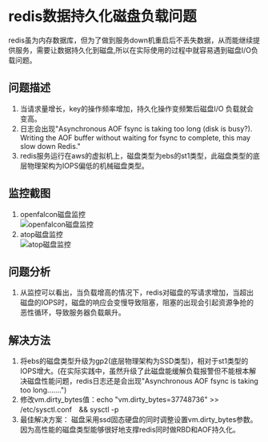 # redis数据持久化磁盘负载问题

redis虽为内存数据库，但为了做到服务down机重启后不丢失数据，从而能继续提供服务，需要让数据持久化到磁盘,所以在实际使用的过程中就容易遇到磁盘I/O负载问题。

## 问题描述

1. 当请求量增长，key的操作频率增加，持久化操作变频繁后磁盘I/O 负载就会变高。  
2. 日志会出现"Asynchronous AOF fsync is taking too long (disk is busy?). Writing the AOF buffer without waiting for fsync to complete, this may slow down Redis."
3. redis服务运行在aws的虚拟机上，磁盘类型为ebs的st1类型，此磁盘类型的底层物理架构为IOPS偏低的机械磁盘类型。

## 监控截图

1. openfalcon磁盘监控  
![openfalcon磁盘监控](/imgs/dbs/disk-io.png)
2. atop磁盘监控  
![atop磁盘监控](/imgs/dbs/atop-disk.png)

## 问题分析

1. 从监控可以看出，当负载增高的情况下，redis对磁盘的写请求增加，当超出磁盘的IOPS时，磁盘的响应会变慢导致阻塞，阻塞的出现会引起资源争抢的恶性循环，导致服务器负载飙升。

## 解决方法

1. 将ebs的磁盘类型升级为gp2(底层物理架构为SSD类型)，相对于st1类型的IOPS增大。(在实际实践中，虽然升级了此磁盘能缓解负载报警但不能根本解决磁盘性能问题，redis日志还是会出现"Asynchronous AOF fsync is taking too long.......")
2. 修改vm.dirty_bytes值：echo "vm.dirty_bytes=37748736" >> /etc/sysctl.conf　&& sysctl -p  
3. 最佳解决方案： 磁盘采用ssd固态硬盘的同时调整设置vm.dirty_bytes参数。因为高性能的磁盘类型能够很好地支撑redis同时做RBD和AOF持久化。
